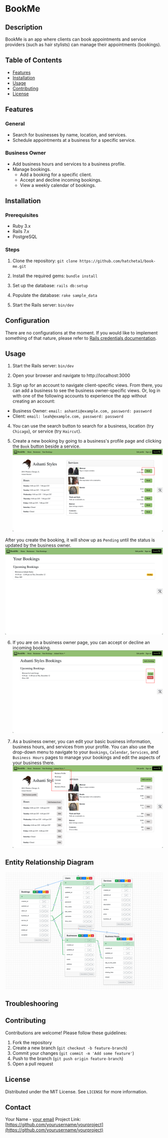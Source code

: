 # BookMe

## Description
BookMe is an app where clients can book appointments and service providers (such as hair stylists) can manage their appointments (bookings).

## Table of Contents
- [Features](#features)
- [Installation](#installation)
- [Usage](#usage)
- [Contributing](#contributing)
- [License](#license)

## Features
### General
- Search for businesses by name, location, and services.
- Schedule appointments at a business for a specific service.

### Business Owner
- Add business hours and services to a business profile.
- Manage bookings.
  - Add a booking for a specific client.
  - Accept and decline incoming bookings.
  - View a weekly calendar of bookings.

## Installation
### Prerequisites
- Ruby 3.x
- Rails 7.x
- PostgreSQL

### Steps
1. Clone the repository:
`git clone https://github.com/hatcheta1/book-me.git`

2. Install the required gems:
`bundle install`

3. Set up the database:
`rails db:setup`

4. Populate the database:
`rake sample_data`

5. Start the Rails server:
`bin/dev`

## Configuration
There are no configurations at the moment. If you would like to implement something of that nature, please refer to [Rails credentials documentation](https://edgeguides.rubyonrails.org/security.html).

## Usage
1. Start the Rails server:
`bin/dev`

2. Open your browser and navigate to http://localhost:3000

3. Sign up for an account to navigate client-specific views. From there, you can add a business to see the business owner-specific views. Or, log in with one of the following accounts to experience the app without creating an account: 

- Business Owner: `email: ashanti@example.com, password: password`
- Client: `email: leah@example.com, password: password`

4. You can use the search button to search for a business, location (try `Chicago`), or service (try `Haircut`).

5. Create a new booking by going to a business's profile page and clicking the `Book` button beside a service.
![alt text](booking_as_client.png)

After you create the booking, it will show up as `Pending` until the status is updated by the business owner.
![alt text](pending_booking_screenshot.png)

6. If you are on a business owner page, you can accept or decline an incoming booking.
![alt text](accept_and_decline.png)

7. As a business owner, you can edit your basic business information, business hours, and services from your profile. You can also use the drop-down menu to navigate to your `Bookings`, `Calendar`, `Services`, and `Business Hours` pages to manage your bookings and edit the aspects of your business there.
![alt text](business_profile.png)

## Entity Relationship Diagram
![alt text](book_me_erd.png)

## Troubleshooring

## Contributing
Contributions are welcome! Please follow these guidelines:

1. Fork the repository
2. Create a new branch (`git checkout -b feature-branch`)
3. Commit your changes (`git commit -m 'Add some feature'`)
4. Push to the branch (`git push origin feature-branch`)
5. Open a pull request

## License
Distributed under the MIT License. See `LICENSE` for more information.

## Contact
Your Name - [your email](mailto:youremail@example.com)
Project Link: [https://github.com/yourusername/yourproject](https://github.com/yourusername/yourproject)
